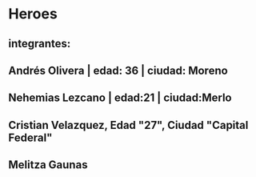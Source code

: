 # Heroes
## integrantes:
## Andrés Olivera | edad: 36 | ciudad: Moreno
## Nehemias Lezcano  | edad:21 | ciudad:Merlo
## Cristian Velazquez, Edad "27", Ciudad "Capital Federal"
## Melitza Gaunas
